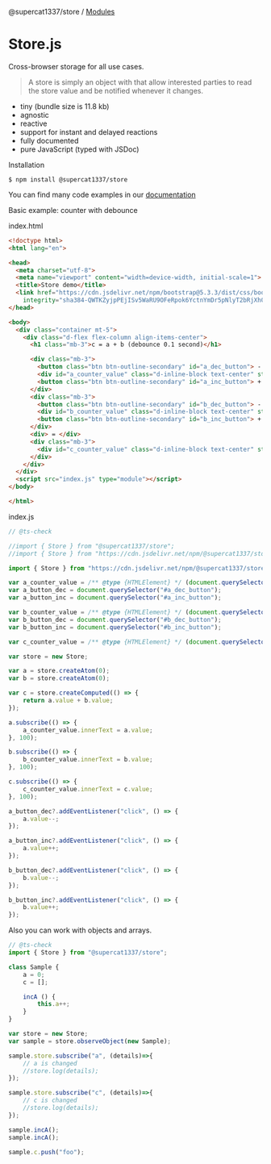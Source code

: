 @supercat1337/store / [Modules](modules.md)

# Store.js

Cross-browser storage for all use cases.

> A store is simply an object with that allow interested parties to read the store value and be notified whenever it changes.

* tiny (bundle size is 11.8 kb)
* agnostic
* reactive
* support for instant and delayed reactions
* fully documented
* pure JavaScript (typed with JSDoc)

Installation
```
$ npm install @supercat1337/store
```

You can find many code examples in our [documentation](https://github.com/supercat1337/store/blob/main/docs-md/classes/Store.Store.md)

Basic example: counter with debounce

index.html
```html
<!doctype html>
<html lang="en">

<head>
  <meta charset="utf-8">
  <meta name="viewport" content="width=device-width, initial-scale=1">
  <title>Store demo</title>
  <link href="https://cdn.jsdelivr.net/npm/bootstrap@5.3.3/dist/css/bootstrap.min.css" rel="stylesheet"
    integrity="sha384-QWTKZyjpPEjISv5WaRU9OFeRpok6YctnYmDr5pNlyT2bRjXh0JMhjY6hW+ALEwIH" crossorigin="anonymous">
</head>

<body>
  <div class="container mt-5">
    <div class="d-flex flex-column align-items-center">
      <h1 class="mb-3">c = a + b (debounce 0.1 second)</h1>

      <div class="mb-3">
        <button class="btn btn-outline-secondary" id="a_dec_button"> - </button>
        <div id="a_counter_value" class="d-inline-block text-center" style="width: 100px;"> 0 </div>
        <button class="btn btn-outline-secondary" id="a_inc_button"> + </button>
      </div>
      <div class="mb-3">
        <button class="btn btn-outline-secondary" id="b_dec_button"> - </button>
        <div id="b_counter_value" class="d-inline-block text-center" style="width: 100px;"> 0 </div>
        <button class="btn btn-outline-secondary" id="b_inc_button"> + </button>
      </div>
      <div> = </div>
      <div class="mb-3">
        <div id="c_counter_value" class="d-inline-block text-center" style="width: 100px;"> 0 </div>
      </div>
    </div>
  </div>
  <script src="index.js" type="module"></script>
</body>

</html>
```

index.js
```js
// @ts-check 

//import { Store } from "@supercat1337/store";
//import { Store } from "https://cdn.jsdelivr.net/npm/@supercat1337/store@latest/dist/store.bundle.esm.min.js";

import { Store } from "https://cdn.jsdelivr.net/npm/@supercat1337/store@latest/dist/store.bundle.esm.js";

var a_counter_value = /** @type {HTMLElement} */ (document.querySelector("#a_counter_value"));
var a_button_dec = document.querySelector("#a_dec_button");
var a_button_inc = document.querySelector("#a_inc_button");

var b_counter_value = /** @type {HTMLElement} */ (document.querySelector("#b_counter_value"));
var b_button_dec = document.querySelector("#b_dec_button");
var b_button_inc = document.querySelector("#b_inc_button");

var c_counter_value = /** @type {HTMLElement} */ (document.querySelector("#c_counter_value"));

var store = new Store;

var a = store.createAtom(0);
var b = store.createAtom(0);

var c = store.createComputed(() => {
    return a.value + b.value;
});

a.subscribe(() => {
    a_counter_value.innerText = a.value;
}, 100);

b.subscribe(() => {
    b_counter_value.innerText = b.value;
}, 100);

c.subscribe(() => {
    c_counter_value.innerText = c.value;
}, 100);

a_button_dec?.addEventListener("click", () => {
    a.value--;
});

a_button_inc?.addEventListener("click", () => {
    a.value++;
});

b_button_dec?.addEventListener("click", () => {
    b.value--;
});

b_button_inc?.addEventListener("click", () => {
    b.value++;
});
```

Also you can work with objects and arrays.
```js
// @ts-check 
import { Store } from "@supercat1337/store";

class Sample {
    a = 0;
    c = [];

    incA () {
        this.a++;
    }
}

var store = new Store;
var sample = store.observeObject(new Sample);

sample.store.subscribe("a", (details)=>{
    // a is changed
    //store.log(details);
});

sample.store.subscribe("c", (details)=>{
    // c is changed
    //store.log(details);
});

sample.incA();
sample.incA();

sample.c.push("foo");

```
